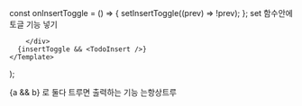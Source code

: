 const onInsertToggle = () => {
setInsertToggle((prev) => !prev);
};
set 함수안에 토글 기능 넣기

        </div>
      {insertToggle && <TodoInsert />}
    </Template>

);

{a && b} 로 둘다 트루면 출력하는 기능 <TodoInsert> 는항상트루
